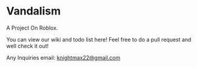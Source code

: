 # Vandalism
A Project On Roblox. 

You can view our wiki and todo list here!
Feel free to do a pull request and well check it out!

Any Inquiries email: knightmax22@gmail.com
